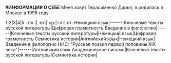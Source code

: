 **#ИНФОРМАЦИЯ О СЕБЕ**
Меня зовут Герасименко Дарья, я родилась в Москве в 1998 году. 

1|2|3|4|5 
: пн :| :вт:|:ср:|:чт:|:пт:
Немецкий язык|------|Ключевые тексты русской литературы|Цифровая грамотность
Введение в филологию|------|Ключевые тексты русской литературы|Немецкий язык|Цифровая грамотность
Семиотика истории|Английский язык|Немецкий язык|Введение в филологию
НИС: "Русская поэзия первой половины XIX века"|------|Английский язык
Академическое письмо|Ключевые тексты русской литературы|Семиотика истории|
